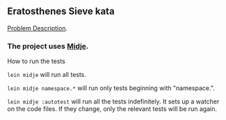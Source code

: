## Eratosthenes Sieve kata

[Problem Description](https://github.com/alvarogarcia7/kata-problems/blob/master/sieve-of-eratosthenes.md).

### The project uses [Midje](https://github.com/marick/Midje/).

How to run the tests

`lein midje` will run all tests.

`lein midje namespace.*` will run only tests beginning with "namespace.".

`lein midje :autotest` will run all the tests indefinitely. It sets up a
watcher on the code files. If they change, only the relevant tests will be
run again.
